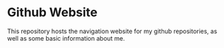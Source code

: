# Github Website

This repository hosts the navigation website for my github repositories, as well as some basic information about me. 
